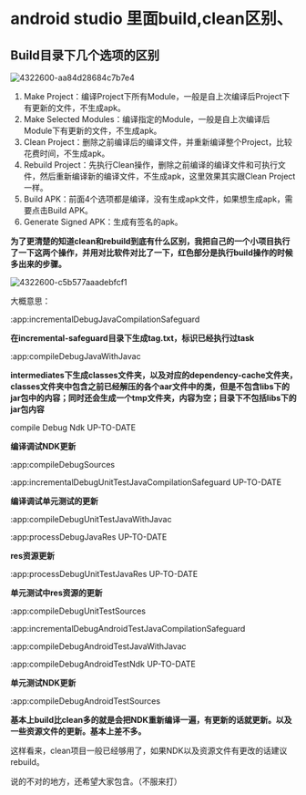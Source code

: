 # android studio 里面build,clean区别、

## Build目录下几个选项的区别

![4322600-aa84d28684c7b7e4](https://lalalademaxiya01.oss-cn-beijing.aliyuncs.com/img20200711003317.png)



1. Make Project：编译Project下所有Module，一般是自上次编译后Project下有更新的文件，不生成apk。
2. Make Selected Modules：编译指定的Module，一般是自上次编译后Module下有更新的文件，不生成apk。
3. Clean Project：删除之前编译后的编译文件，并重新编译整个Project，比较花费时间，不生成apk。
4. Rebuild Project：先执行Clean操作，删除之前编译的编译文件和可执行文件，然后重新编译新的编译文件，不生成apk，这里效果其实跟Clean Project一样。
5. Build APK：前面4个选项都是编译，没有生成apk文件，如果想生成apk，需要点击Build APK。
6. Generate Signed APK：生成有签名的apk。

**为了更清楚的知道clean和rebuild到底有什么区别，我把自己的一个小项目执行了一下这两个操作，并用对比软件对比了一下，红色部分是执行build操作的时候多出来的步骤。**



![4322600-c5b577aaadebfcf1](https://lalalademaxiya01.oss-cn-beijing.aliyuncs.com/img20200711003418.png)

大概意思：

:app:incrementalDebugJavaCompilationSafeguard

**在incremental-safeguard目录下生成tag.txt，标识已经执行过task**

:app:compileDebugJavaWithJavac

**intermediates下生成classes文件夹，以及对应的dependency-cache文件夹，classes文件夹中包含之前已经解压的各个aar文件中的类，但是不包含libs下的jar包中的内容；同时还会生成一个tmp文件夹，内容为空；目录下不包括libs下的jar包内容**

compile Debug Ndk UP-TO-DATE

**编译调试NDK更新**

:app:compileDebugSources

:app:incrementalDebugUnitTestJavaCompilationSafeguard UP-TO-DATE

**编译调试单元测试的更新**

:app:compileDebugUnitTestJavaWithJavac

:app:processDebugJavaRes UP-TO-DATE

**res资源更新**

:app:processDebugUnitTestJavaRes UP-TO-DATE

**单元测试中res资源的更新**

:app:compileDebugUnitTestSources

:app:incrementalDebugAndroidTestJavaCompilationSafeguard

:app:compileDebugAndroidTestJavaWithJavac

:app:compileDebugAndroidTestNdk UP-TO-DATE

**单元测试NDK更新**

:app:compileDebugAndroidTestSources

**基本上build比clean多的就是会把NDK重新编译一遍，有更新的话就更新。以及一些资源文件的更新。基本上差不多。**

这样看来，clean项目一般已经够用了，如果NDK以及资源文件有更改的话建议rebuild。

说的不对的地方，还希望大家包含。（不服来打）

